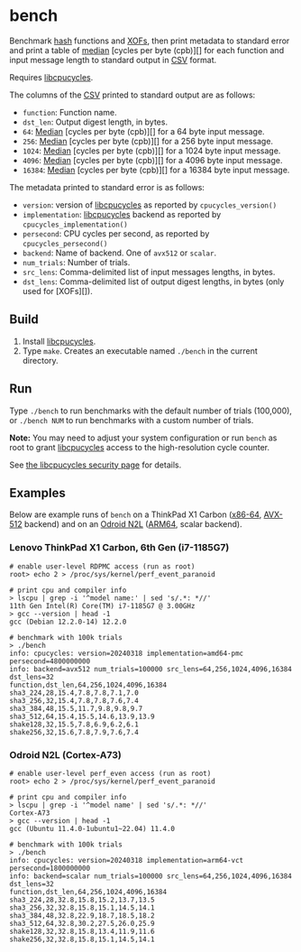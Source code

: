 # bench

Benchmark [hash][] functions and [XOFs][xof], then print metadata to
standard error and print a table of [median][] [cycles per byte (cpb)][]
for each function and input message length to standard output in [CSV][]
format.

Requires [libcpucycles][].

The columns of the [CSV][] printed to standard output are as follows:

* `function`: Function name.
* `dst_len`: Output digest length, in bytes.
* `64`: [Median][] [cycles per byte (cpb)][] for a 64 byte input message.
* `256`: [Median][] [cycles per byte (cpb)][] for a 256 byte input message.
* `1024`: [Median][] [cycles per byte (cpb)][] for a 1024 byte input message.
* `4096`: [Median][] [cycles per byte (cpb)][] for a 4096 byte input message.
* `16384`: [Median][] [cycles per byte (cpb)][] for a 16384 byte input message.

The metadata printed to standard error is as follows:

* `version`: version of [libcpucycles][] as reported by `cpucycles_version()`
* `implementation`: [libcpucycles][] backend as reported by `cpucycles_implementation()`
* `persecond`: CPU cycles per second, as reported by `cpucycles_persecond()`
* `backend`: Name of backend.  One of `avx512` or `scalar`.
* `num_trials`: Number of trials.
* `src_lens`: Comma-delimited list of input messages lengths, in bytes.
* `dst_lens`: Comma-delimited list of output digest lengths, in bytes
  (only used for [XOFs][]).

## Build

1. Install [libcpucycles][].
2. Type `make`.  Creates an executable named `./bench` in the current
   directory.

## Run

Type `./bench` to run benchmarks with the default number of trials
(100,000), or `./bench NUM` to run benchmarks with a custom number of
trials.

**Note:** You may need to adjust your system configuration or run
`bench` as root to grant [libcpucycles][] access to the high-resolution
cycle counter.

See [the libcpucycles security page][libcpucycles-security] for details.

## Examples

Below are example runs of `bench` on a ThinkPad X1 Carbon ([x86-64][],
[AVX-512][] backend) and on an [Odroid N2L][] ([ARM64][], scalar
backend).

### Lenovo ThinkPad X1 Carbon, 6th Gen (i7-1185G7)

```
# enable user-level RDPMC access (run as root)
root> echo 2 > /proc/sys/kernel/perf_event_paranoid

# print cpu and compiler info
> lscpu | grep -i '^model name:' | sed 's/.*: *//'
11th Gen Intel(R) Core(TM) i7-1185G7 @ 3.00GHz
> gcc --version | head -1
gcc (Debian 12.2.0-14) 12.2.0

# benchmark with 100k trials
> ./bench
info: cpucycles: version=20240318 implementation=amd64-pmc persecond=4800000000
info: backend=avx512 num_trials=100000 src_lens=64,256,1024,4096,16384 dst_lens=32
function,dst_len,64,256,1024,4096,16384
sha3_224,28,15.4,7.8,7.8,7.1,7.0
sha3_256,32,15.4,7.8,7.8,7.6,7.4
sha3_384,48,15.5,11.7,9.8,9.8,9.7
sha3_512,64,15.4,15.5,14.6,13.9,13.9
shake128,32,15.5,7.8,6.9,6.2,6.1
shake256,32,15.6,7.8,7.9,7.6,7.4
```

### Odroid N2L (Cortex-A73)

```
# enable user-level perf_even access (run as root)
root> echo 2 > /proc/sys/kernel/perf_event_paranoid

# print cpu and compiler info
> lscpu | grep -i '^model name' | sed 's/.*: *//'
Cortex-A73
> gcc --version | head -1
gcc (Ubuntu 11.4.0-1ubuntu1~22.04) 11.4.0

# benchmark with 100k trials
> ./bench
info: cpucycles: version=20240318 implementation=arm64-vct persecond=1800000000
info: backend=scalar num_trials=100000 src_lens=64,256,1024,4096,16384 dst_lens=32
function,dst_len,64,256,1024,4096,16384
sha3_224,28,32.8,15.8,15.2,13.7,13.5
sha3_256,32,32.8,15.8,15.1,14.5,14.1
sha3_384,48,32.8,22.9,18.7,18.5,18.2
sha3_512,64,32.8,30.2,27.5,26.0,25.9
shake128,32,32.8,15.8,13.4,11.9,11.6
shake256,32,32.8,15.8,15.1,14.5,14.1
```

[csv]: https://en.wikipedia.org/wiki/Comma-separated_values
  "Comma-Separated Value (CSV)"
[libcpucycles]: https://cpucycles.cr.yp.to/
  "Microlibrary for counting CPU cycles."
[libcpucycles-security]: https://cpucycles.cr.yp.to/security.html
  "libcpucycles security documentation"
[median]: https://en.wikipedia.org/wiki/Median
  "Median"
[mean]: https://en.wikipedia.org/wiki/Arithmetic_mean
  "Arithmetic mean"
[stddev]: https://en.wikipedia.org/wiki/Standard_deviation
  "Standard deviation"
[odroid n2l]: https://en.odroid.se/products/odroid-n2l-4gb
  "Odroid N2L"
[x86-64]: https://en.wikipedia.org/wiki/X86-64
  "64-bit x86 instruction set."
[arm64]: https://en.wikipedia.org/wiki/AArch64
  "64-bit extension to the ARM instruction set."
[avx-512]: https://en.wikipedia.org/wiki/AVX-512
  "AVX-512: 512-bit extensions to the Advanced Vector Extensions (AVX) instruction set."
[cycles per byte]: https://en.wikipedia.org/wiki/Encryption_software#Performance
  "Observed CPU cycles divided by the number of input bytes."
[xof]: https://en.wikipedia.org/wiki/Extendable-output_function
  "Extendable-Output Function (XOF)"
[hash]: https://en.wikipedia.org/wiki/Cryptographic_hash_function
  "Cryptographic hash function"
